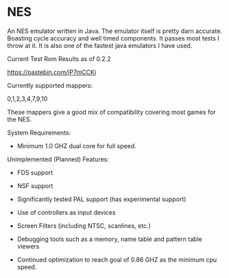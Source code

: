# NES
An NES emulator written in Java. The emulator itself is pretty darn accurate. Boasting cycle accuracy and well timed components. It passes most tests I throw at it. It is also one of the fastest java emulators I have used.

Current Test Rom Results as of 0.2.2

https://pastebin.com/jP7mCCKi



Currently supported mappers:

0,1,2,3,4,7,9,10

These mappers give a good mix of compatibility covering most games for the NES.


System Requirements:

- Minimum 1.0 GHZ dual core for full speed.


Unimplemented (Planned) Features: 

- FDS support

- NSF support

- Significantly tested PAL support (has experimental support)

- Use of controllers as input devices

- Screen Filters (including NTSC, scanlines, etc.)

- Debugging tools such as a memory, name table and pattern table viewers

- Continued optimization to reach goal of 0.86 GHZ as the minimum cpu speed.